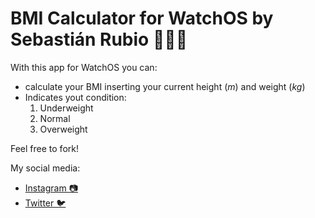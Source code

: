 # **BMI Calculator for WatchOS by Sebastián Rubio** 🧑🏽‍💻

With this app for WatchOS you can:

- calculate your BMI inserting your current height (*m*) and weight (*kg*)
- Indicates yout condition:
  1. Underweight
  2. Normal
  3. Overweight

Feel free to fork!

My social media:

- [Instagram 📷](https://www.instagram.com/4ubio/)
- [Twitter 🐦](https://twitter.com/4ubio/)
